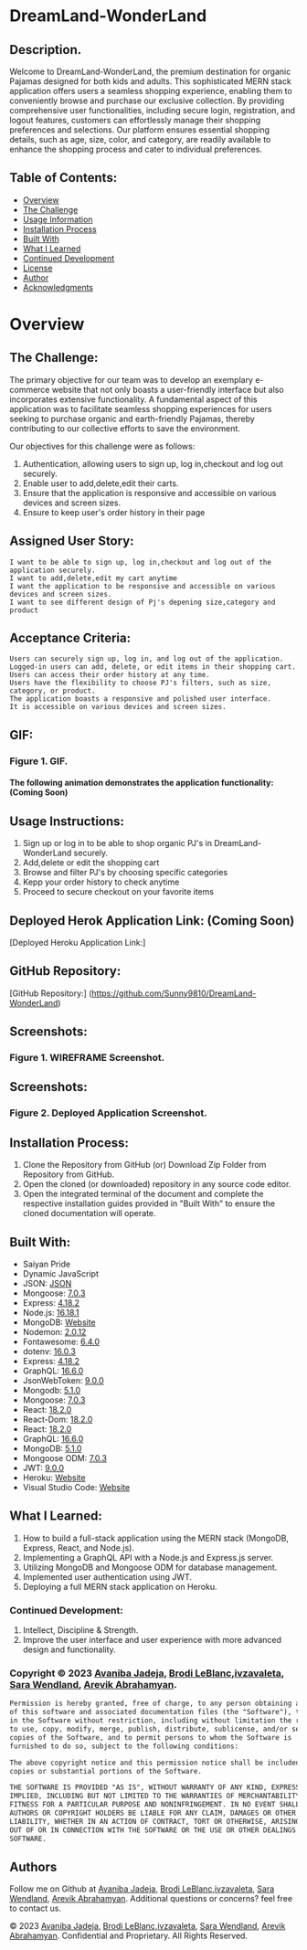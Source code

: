 # DreamLand-WonderLand

## Description.

Welcome to DreamLand-WonderLand, the premium destination for organic Pajamas designed for both kids and adults. This sophisticated MERN stack application offers users a seamless shopping experience, enabling them to conveniently browse and purchase our exclusive collection. By providing comprehensive user functionalities, including secure login, registration, and logout features, customers can effortlessly manage their shopping preferences and selections. Our platform ensures essential shopping details, such as age, size, color, and category, are readily available to enhance the shopping process and cater to individual preferences.







## Table of Contents:
- [Overview](#Overview)
- [The Challenge](#The-Challenge)
- [Usage Information](#Usage-Information)
- [Installation Process](#Installation-Process)
- [Built With](#Built-With)
- [What I Learned](#What-I-Learned)
- [Continued Development](#Continued-Development)
- [License](#License)
- [Author](#Author)
- [Acknowledgments](#Acknowledgments)

# Overview

## The Challenge:


The primary objective for our team was to develop an exemplary e-commerce website that not only boasts a user-friendly interface but also incorporates extensive functionality. A fundamental aspect of this application was to facilitate seamless shopping experiences for users seeking to purchase organic and earth-friendly Pajamas, thereby contributing to our collective efforts to save the environment.

Our objectives for this challenge were as follows:

1. Authentication, allowing users to sign up, log in,checkout and log out securely.
2. Enable user to add,delete,edit their carts.
3. Ensure that the application is responsive and accessible on various devices and screen sizes.
4. Ensure to keep user's order history in their page

## Assigned User Story:
```
I want to be able to sign up, log in,checkout and log out of the application securely.
I want to add,delete,edit my cart anytime
I want the application to be responsive and accessible on various devices and screen sizes.
I want to see different design of Pj's depening size,category and product
```

## Acceptance Criteria:
```
Users can securely sign up, log in, and log out of the application.
Logged-in users can add, delete, or edit items in their shopping cart.
Users can access their order history at any time.
Users have the flexibility to choose PJ's filters, such as size, category, or product.
The application boasts a responsive and polished user interface.
It is accessible on various devices and screen sizes.
```

## GIF:
### Figure 1. GIF.

#### The following animation demonstrates the application functionality:(Coming Soon)

## Usage Instructions:

 1. Sign up or log in to be able to shop organic PJ's in DreamLand-WonderLand securely.
 2. Add,delete or edit the shopping cart
 3. Browse and filter PJ's by choosing specific categories 
 4. Kepp your order history to check anytime
 5. Proceed to secure checkout on your favorite items

 
## Deployed Herok Application Link: (Coming Soon)
[Deployed Heroku Application Link:]

## GitHub Repository:
[GitHub Repository:] (https://github.com/Sunny9810/DreamLand-WonderLand)


## Screenshots:
### Figure 1. WIREFRAME Screenshot.

## Screenshots:
### Figure 2. Deployed Application Screenshot.

## Installation Process:
1. Clone the Repository from GitHub (or) Download Zip Folder from Repository from GitHub.
2. Open the cloned (or downloaded) repository in any source code editor.
3. Open the integrated terminal of the document and complete the respective installation guides provided in "Built With" to ensure the cloned documentation will operate.

## Built With:

- Saiyan Pride
- Dynamic JavaScript
- JSON: [JSON](https://www.npmjs.com/package/json)
- Mongoose: [7.0.3](https://www.npmjs.com/package/mongoose)
- Express: [4.18.2](https://www.npmjs.com/package/express)
- Node.js: [16.18.1](https://nodejs.org/en/blog/release/v16.18.1/)
- MongoDB: [Website](https://www.mongodb.com/)
- Nodemon: [2.0.12](https://www.npmjs.com/package/nodemon/v/2.0.12)
- Fontawesome: [6.4.0](https://www.npmjs.com/package/@fortawesome/)
- dotenv: [16.0.3](https://www.npmjs.com/package/dotenv)
- Express: [4.18.2](https://www.npmjs.com/package/express)
- GraphQL: [16.6.0](https://www.npmjs.com/package/graphql)
- JsonWebToken: [9.0.0](https://www.npmjs.com/package/jsonwebtoken)
- Mongodb: [5.1.0](https://www.npmjs.com/package/mongodb)
- Mongoose: [7.0.3](https://www.npmjs.com/package/mongoose)
- React: [18.2.0](https://www.npmjs.com/package/react)
- React-Dom: [18.2.0](https://www.npmjs.com/package/react-dom)
- React: [18.2.0](https://reactjs.org)
- GraphQL: [16.6.0](https://graphql.org)
- MongoDB: [5.1.0](https://www.mongodb.com)
- Mongoose ODM: [7.0.3](https://mongoosejs.com)
- JWT: [9.0.0](https://jwt.io)
- Heroku: [Website](https://www.heroku.com/platform)
- Visual Studio Code: [Website](https://code.visualstudio.com/)

## What I Learned:
1. How to build a full-stack application using the MERN stack (MongoDB, Express, React, and Node.js).
2. Implementing a GraphQL API with a Node.js and Express.js server.
3. Utilizing MongoDB and Mongoose ODM for database management.
4. Implemented user authentication using JWT.
5. Deploying a full MERN stack application on Heroku.

### Continued Development:
1. Intellect, Discipline & Strength.
2. Improve the user interface and user experience with more advanced design and functionality.
 <!-- need ideas here -->


 ### Copyright © 2023 [Avaniba Jadeja](https://github.com/avanijadeja), [Brodi LeBlanc](https://github.com/brodi-xx),[ivzavaleta](https://github.com/ivzavaleta), [Sara Wendland](https://github.com/sararosebud), [Arevik Abrahamyan](https://github.com/Sunny9810). 

 ```md
Permission is hereby granted, free of charge, to any person obtaining a copy
of this software and associated documentation files (the "Software"), to deal
in the Software without restriction, including without limitation the rights
to use, copy, modify, merge, publish, distribute, sublicense, and/or sell
copies of the Software, and to permit persons to whom the Software is
furnished to do so, subject to the following conditions:

The above copyright notice and this permission notice shall be included in all
copies or substantial portions of the Software.

THE SOFTWARE IS PROVIDED "AS IS", WITHOUT WARRANTY OF ANY KIND, EXPRESS OR
IMPLIED, INCLUDING BUT NOT LIMITED TO THE WARRANTIES OF MERCHANTABILITY,
FITNESS FOR A PARTICULAR PURPOSE AND NONINFRINGEMENT. IN NO EVENT SHALL THE
AUTHORS OR COPYRIGHT HOLDERS BE LIABLE FOR ANY CLAIM, DAMAGES OR OTHER
LIABILITY, WHETHER IN AN ACTION OF CONTRACT, TORT OR OTHERWISE, ARISING FROM,
OUT OF OR IN CONNECTION WITH THE SOFTWARE OR THE USE OR OTHER DEALINGS IN THE
SOFTWARE.
```

## Authors

Follow me on Github at [Avaniba Jadeja](https://github.com/avanijadeja), [Brodi LeBlanc](https://github.com/brodi-xx),[ivzavaleta](https://github.com/ivzavaleta), [Sara Wendland](https://github.com/sararosebud), [Arevik Abrahamyan](https://github.com/Sunny9810). Additional questions or concerns? feel free to contact us.


© 2023 [Avaniba Jadeja](https://github.com/avanijadeja), [Brodi LeBlanc](https://github.com/brodi-xx),[ivzavaleta](https://github.com/ivzavaleta), [Sara Wendland](https://github.com/sararosebud), [Arevik Abrahamyan](https://github.com/Sunny9810).  Confidential and Proprietary. All Rights Reserved.










